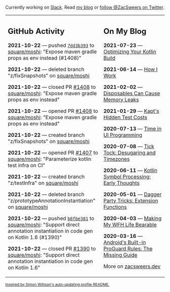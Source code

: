 Currently working on [Slack](https://slack.com/). Read [my blog](https://zacsweers.dev/) or [follow @ZacSweers on Twitter](https://twitter.com/ZacSweers).

<table><tr><td valign="top" width="60%">

## GitHub Activity
<!-- githubActivity starts -->
**2021-10-22** — pushed [`7dd3b393`](https://github.com/square/moshi/commit/7dd3b3937618afa23a2ca38ae03cd9d8a4a7782f) to [square/moshi](https://api.github.com/repos/square/moshi): "Expose maven gradle props as env instead (#1408)"

**2021-10-22** — deleted branch "z/fixSnapshots" on [square/moshi](https://api.github.com/repos/square/moshi)

**2021-10-22** — closed PR [#1408](https://api.github.com/repos/square/moshi/pulls/1408) to [square/moshi](https://api.github.com/repos/square/moshi): "Expose maven gradle props as env instead"

**2021-10-22** — opened PR [#1408](https://api.github.com/repos/square/moshi/pulls/1408) to [square/moshi](https://api.github.com/repos/square/moshi): "Expose maven gradle props as env instead"

**2021-10-22** — created branch "z/fixSnapshots" on [square/moshi](https://api.github.com/repos/square/moshi)

**2021-10-22** — opened PR [#1407](https://api.github.com/repos/square/moshi/pulls/1407) to [square/moshi](https://api.github.com/repos/square/moshi): "Parameterize kotlin test infra on CI"

**2021-10-22** — created branch "z/testInfra" on [square/moshi](https://api.github.com/repos/square/moshi)

**2021-10-22** — deleted branch "z/prototypeAnnotationInstantiation" on [square/moshi](https://api.github.com/repos/square/moshi)

**2021-10-22** — pushed [`b8fbe381`](https://github.com/square/moshi/commit/b8fbe381186e330982548ea8c282c983ffaa8280) to [square/moshi](https://api.github.com/repos/square/moshi): "Support direct annotation instantiation in code gen on Kotlin 1.6 (#1390)"

**2021-10-22** — closed PR [#1390](https://api.github.com/repos/square/moshi/pulls/1390) to [square/moshi](https://api.github.com/repos/square/moshi): "Support direct annotation instantiation in code gen on Kotlin 1.6"
<!-- githubActivity ends -->
</td><td valign="top" width="40%">

## On My Blog
<!-- blog starts -->
**2021-07-23** — [Optimizing Your Kotlin Build](https://www.zacsweers.dev/optimizing-your-kotlin-build/)

**2021-06-14** — [How I Work](https://www.zacsweers.dev/how-i-work/)

**2021-02-02** — [Disposables Can Cause Memory Leaks](https://www.zacsweers.dev/disposables-can-cause-memory-leaks/)

**2021-01-29** — [Kapt's Hidden Test Costs](https://www.zacsweers.dev/kapts-hidden-test-costs/)

**2020-07-13** — [Time in UI Programming](https://www.zacsweers.dev/time-in-ui/)

**2020-07-08** — [Tick Tock: Desugaring and Timezones](https://www.zacsweers.dev/ticktock-desugaring-timezones/)

**2020-06-11** — [Kotlin Symbol Processing: Early Thoughts](https://www.zacsweers.dev/kotlin-symbol-processor-early-thoughts/)

**2020-05-01** — [Dagger Party Tricks: Extension Functions](https://www.zacsweers.dev/dagger-party-tricks-extension-functions/)

**2020-04-03** — [Making My WFH Life Bearable](https://www.zacsweers.dev/making-wfh-life-bearable/)

**2020-03-16** — [Android's Built-in ProGuard Rules: The Missing Guide](https://www.zacsweers.dev/android-proguard-rules/)
<!-- blog ends -->
More on [zacsweers.dev](https://zacsweers.dev/)
</td></tr></table>

<sub><a href="https://simonwillison.net/2020/Jul/10/self-updating-profile-readme/">Inspired by Simon Willison's auto-updating profile README.</a></sub>